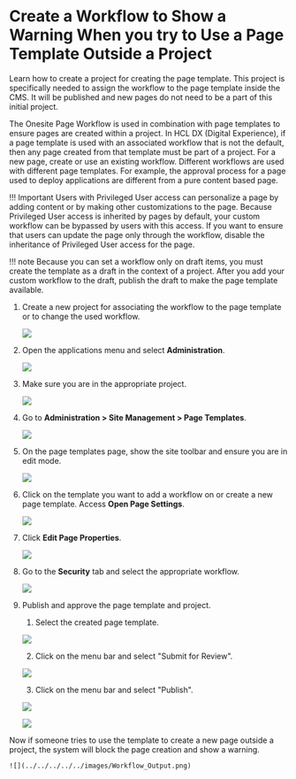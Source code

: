 #  Create a Workflow to Show a Warning When you try to Use a Page Template Outside a Project


Learn how to create a project for creating the page template. This project is specifically needed to assign the workflow to the page template inside the CMS. It will be published and new pages do not need to be a part of this initial project.

The Onesite Page Workflow is used in combination with page templates to ensure pages are created within a project.
In HCL DX (Digital Experience), if a page template is used with an associated workflow that is not the default, then any page created from that template must be part of a project. For a new page, create or use an existing workflow. Different workflows are used with different page templates. For example, the approval process for a page used to deploy applications are different from a pure content based page.


!!! Important
    Users with Privileged User access can personalize a page by adding content or by making other customizations to the page. Because Privileged User access is inherited by pages by default, your custom workflow can be bypassed by users with this access. If you want to ensure that users can update the page only through the workflow, disable the inheritance of Privileged User access for the page.



!!! note
    Because you can set a workflow only on draft items, you must create the template as a draft in the context of a project. After you add your custom workflow to the draft, publish the draft to make the page template available.

1. Create a new project for associating the workflow to the page template or to change the used workflow.

    ![](../../../../../images/Workflow_new_project.png)

2. Open the applications menu and select **Administration**.

    ![](../../../../../images/Workflow_Administration.png)

3. Make sure you are in the appropriate project.

    ![](../../../../../images/Workflow_Select_project.png)

4. Go to **Administration > Site Management > Page Templates**.

    ![](../../../../../images/Workflow_Page_template.png)

5. On the page templates page, show the site toolbar and ensure you are in edit mode.

    ![](../../../../../images/Workflow_edit_mode.png)

6. Click on the template you want to add a workflow on or create a new page template. Access **Open Page Settings**.

    ![](../../../../../images/Workflow_page_setting.png)

7. Click **Edit Page Properties**.

    ![](../../../../../images/Workflow_page_properties.png)

8. Go to the **Security** tab and select the appropriate workflow.

    ![](../../../../../images/Workflow_Security.png)

9. Publish and approve the page template and project.

    1. Select the created page template. 

    ![](../../../../../images/Workflow_publish1.png)

    2. Click on the menu bar and select "Submit for Review".

    ![](../../../../../images/Workflow_publish2.png)

    3. Click on the menu bar and select "Publish".

    ![](../../../../../images/Workflow_publish3.png)

    ![](../../../../../images/Workflow_publish4.png)
    
Now if someone tries to use the template to create a new page outside a project, the system will block the page creation and show a warning.

    ![](../../../../../images/Workflow_Output.png)